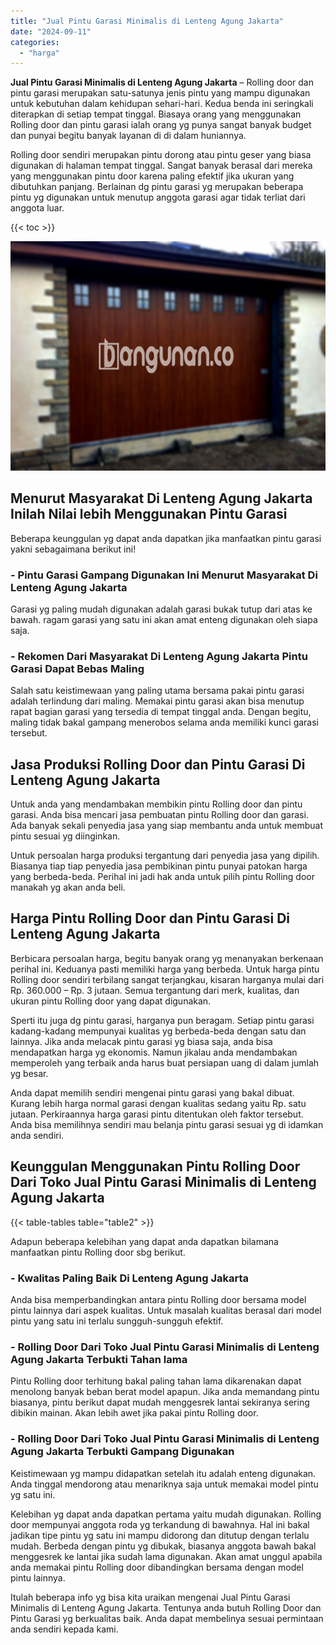 ```yaml
---
title: "Jual Pintu Garasi Minimalis di Lenteng Agung Jakarta"
date: "2024-09-11"
categories: 
  - "harga"
---
```


**Jual Pintu Garasi Minimalis di Lenteng Agung Jakarta** – Rolling door dan pintu garasi merupakan satu-satunya jenis pintu yang mampu digunakan untuk kebutuhan dalam kehidupan sehari-hari. Kedua benda ini seringkali diterapkan di setiap tempat tinggal. Biasaya orang yang menggunakan Rolling door dan pintu garasi ialah orang yg punya sangat banyak budget dan punyai begitu banyak layanan di di dalam huniannya.

Rolling door sendiri merupakan pintu dorong atau pintu geser yang biasa digunakan di halaman tempat tinggal. Sangat banyak berasal dari mereka yang menggunakan pintu door karena paling efektif jika ukuran yang dibutuhkan panjang. Berlainan dg pintu garasi yg merupakan beberapa pintu yg digunakan untuk menutup anggota garasi agar tidak terliat dari anggota luar.

{{< toc >}}

![Jual Pintu Garasi Minimalis di Lenteng Agung Jakarta](/images/pintu-garasi-60.png)

## Menurut Masyarakat Di Lenteng Agung Jakarta Inilah Nilai lebih Menggunakan Pintu Garasi

Beberapa keunggulan yg dapat anda dapatkan jika manfaatkan pintu garasi yakni sebagaimana berikut ini!

### \- Pintu Garasi Gampang Digunakan Ini Menurut Masyarakat Di Lenteng Agung Jakarta

Garasi yg paling mudah digunakan adalah garasi bukak tutup dari atas ke bawah. ragam garasi yang satu ini akan amat enteng digunakan oleh siapa saja.

### \- Rekomen Dari Masyarakat Di Lenteng Agung Jakarta Pintu Garasi Dapat Bebas Maling

Salah satu keistimewaan yang paling utama bersama pakai pintu garasi adalah terlindung dari maling. Memakai pintu garasi akan bisa menutup rapat bagian garasi yang tersedia di tempat tinggal anda. Dengan begitu, maling tidak bakal gampang menerobos selama anda memiliki kunci garasi tersebut.

## Jasa Produksi Rolling Door dan Pintu Garasi Di Lenteng Agung Jakarta

Untuk anda yang mendambakan membikin pintu Rolling door dan pintu garasi. Anda bisa mencari jasa pembuatan pintu Rolling door dan garasi. Ada banyak sekali penyedia jasa yang siap membantu anda untuk membuat pintu sesuai yg diinginkan.

Untuk persoalan harga produksi tergantung dari penyedia jasa yang dipilih. Biasanya tiap tiap penyedia jasa pembikinan pintu punyai patokan harga yang berbeda-beda. Perihal ini jadi hak anda untuk pilih pintu Rolling door manakah yg akan anda beli.

## Harga Pintu Rolling Door dan Pintu Garasi Di Lenteng Agung Jakarta

Berbicara persoalan harga, begitu banyak orang yg menanyakan berkenaan perihal ini. Keduanya pasti memiliki harga yang berbeda. Untuk harga pintu Rolling door sendiri terbilang sangat terjangkau, kisaran harganya mulai dari Rp. 360.000 – Rp. 3 jutaan. Semua tergantung dari merk, kualitas, dan ukuran pintu Rolling door yang dapat digunakan.

Sperti itu juga dg pintu garasi, harganya pun beragam. Setiap pintu garasi kadang-kadang mempunyai kualitas yg berbeda-beda dengan satu dan lainnya. Jika anda melacak pintu garasi yg biasa saja, anda bisa mendapatkan harga yg ekonomis. Namun jikalau anda mendambakan memperoleh yang terbaik anda harus buat persiapan uang di dalam jumlah yg besar.

Anda dapat memilih sendiri mengenai pintu garasi yang bakal dibuat. Kurang lebih harga normal garasi dengan kualitas sedang yaitu Rp. satu jutaan. Perkiraannya harga garasi pintu ditentukan oleh faktor tersebut. Anda bisa memilihnya sendiri mau belanja pintu garasi sesuai yg di idamkan anda sendiri.

## Keunggulan Menggunakan Pintu Rolling Door Dari Toko Jual Pintu Garasi Minimalis di Lenteng Agung Jakarta

{{< table-tables table="table2" >}}

Adapun beberapa kelebihan yang dapat anda dapatkan bilamana manfaatkan pintu Rolling door sbg berikut.

### \- Kwalitas Paling Baik Di Lenteng Agung Jakarta

Anda bisa memperbandingkan antara pintu Rolling door bersama model pintu lainnya dari aspek kualitas. Untuk masalah kualitas berasal dari model pintu yang satu ini terlalu sungguh-sungguh efektif.

### \- Rolling Door Dari Toko Jual Pintu Garasi Minimalis di Lenteng Agung Jakarta Terbukti Tahan lama

Pintu Rolling door terhitung bakal paling tahan lama dikarenakan dapat menolong banyak beban berat model apapun. Jika anda memandang pintu biasanya, pintu berikut dapat mudah menggesrek lantai sekiranya sering dibikin mainan. Akan lebih awet jika pakai pintu Rolling door.

### \- Rolling Door Dari Toko Jual Pintu Garasi Minimalis di Lenteng Agung Jakarta Terbukti Gampang Digunakan

Keistimewaan yg mampu didapatkan setelah itu adalah enteng digunakan. Anda tinggal mendorong atau menariknya saja untuk memakai model pintu yg satu ini.

Kelebihan yg dapat anda dapatkan pertama yaitu mudah digunakan. Rolling door mempunyai anggota roda yg terkandung di bawahnya. Hal ini bakal jadikan tipe pintu yg satu ini mampu didorong dan ditutup dengan terlalu mudah. Berbeda dengan pintu yg dibukak, biasanya anggota bawah bakal menggesrek ke lantai jika sudah lama digunakan. Akan amat unggul apabila anda memakai pintu Rolling door dibandingkan bersama dengan model pintu lainnya.

Itulah beberapa info yg bisa kita uraikan mengenai Jual Pintu Garasi Minimalis di Lenteng Agung Jakarta. Tentunya anda butuh Rolling Door dan Pintu Garasi yg berkualitas baik. Anda dapat membelinya sesuai permintaan anda sendiri kepada kami.
